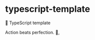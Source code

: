 # typescript-template

🌱 TypeScript template


<!-- INSPIRATIONAL_QUOTE_START -->
Action beats perfection.
👀,
<!-- INSPIRATIONAL_QUOTE_END -->
